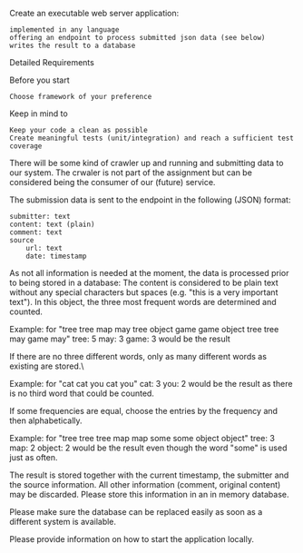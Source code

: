 Create an executable web server application:

    implemented in any language
    offering an endpoint to process submitted json data (see below)
    writes the result to a database

Detailed Requirements

Before you start

    Choose framework of your preference

Keep in mind to

    Keep your code a clean as possible
    Create meaningful tests (unit/integration) and reach a sufficient test coverage

There will be some kind of crawler up and running and submitting data to our system. The crwaler is not part of the assignment but can be considered being the consumer of our (future) service.

The submission data is sent to the endpoint in the following (JSON) format:

    submitter: text
    content: text (plain)
    comment: text
    source
        url: text
        date: timestamp

As not all information is needed at the moment, the data is processed prior to being stored in a database: The content is considered to be plain text without any special characters but spaces (e.g. "this is a very important text"). In this object, the three most frequent words are determined and counted.

Example:
for
"tree tree map may tree object game game object tree tree may game may"
tree: 5
may: 3
game: 3
would be the result

If there are no three different words, only as many different words as existing are stored.\

Example:
for
"cat cat you cat you"
cat: 3
you: 2
would be the result as there is no third word that could be counted.

If some frequencies are equal, choose the entries by the frequency and then alphabetically.

Example:
for
"tree tree tree map map some some object object"
tree: 3
map: 2
object: 2
would be the result even though the word "some" is used just as often.

The result is stored together with the current timestamp, the submitter and the source information.
All other information (comment, original content) may be discarded.
Please store this information in an in memory database.

Please make sure the database can be replaced easily as soon as a different system is available.

Please provide information on how to start the application locally.